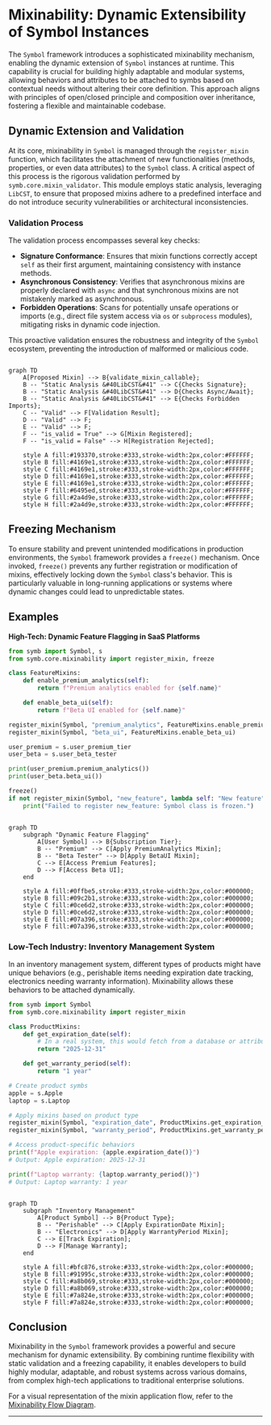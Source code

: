 # Mixinability: Dynamic Extensibility of Symbol Instances

The `Symbol` framework introduces a sophisticated mixinability mechanism, enabling the dynamic extension of `Symbol` instances at runtime. This capability is crucial for building highly adaptable and modular systems, allowing behaviors and attributes to be attached to symbs based on contextual needs without altering their core definition. This approach aligns with principles of open/closed principle and composition over inheritance, fostering a flexible and maintainable codebase.

## Dynamic Extension and Validation

At its core, mixinability in `Symbol` is managed through the `register_mixin` function, which facilitates the attachment of new functionalities (methods, properties, or even data attributes) to the `Symbol` class. A critical aspect of this process is the rigorous validation performed by `symb.core.mixin_validator`. This module employs static analysis, leveraging `LibCST`, to ensure that proposed mixins adhere to a predefined interface and do not introduce security vulnerabilities or architectural inconsistencies.

### Validation Process
The validation process encompasses several key checks:
- **Signature Conformance**: Ensures that mixin functions correctly accept `self` as their first argument, maintaining consistency with instance methods.
- **Asynchronous Consistency**: Verifies that asynchronous mixins are properly declared with `async` and that synchronous mixins are not mistakenly marked as asynchronous.
- **Forbidden Operations**: Scans for potentially unsafe operations or imports (e.g., direct file system access via `os` or `subprocess` modules), mitigating risks in dynamic code injection.

This proactive validation ensures the robustness and integrity of the `Symbol` ecosystem, preventing the introduction of malformed or malicious code.

```mermaid

graph TD
    A[Proposed Mixin] --> B{validate_mixin_callable};
    B -- "Static Analysis &#40LibCST&#41" --> C{Checks Signature};
    B -- "Static Analysis &#40LibCST&#41" --> D{Checks Async/Await};
    B -- "Static Analysis &#40LibCST&#41" --> E{Checks Forbidden Imports};
    C -- "Valid" --> F[Validation Result];
    D -- "Valid" --> F;
    E -- "Valid" --> F;
    F -- "is_valid = True" --> G[Mixin Registered];
    F -- "is_valid = False" --> H[Registration Rejected];

    style A fill:#193370,stroke:#333,stroke-width:2px,color:#FFFFFF;
    style B fill:#4169e1,stroke:#333,stroke-width:2px,color:#FFFFFF;
    style C fill:#4169e1,stroke:#333,stroke-width:2px,color:#FFFFFF;
    style D fill:#4169e1,stroke:#333,stroke-width:2px,color:#FFFFFF;
    style E fill:#4169e1,stroke:#333,stroke-width:2px,color:#FFFFFF;
    style F fill:#6495ed,stroke:#333,stroke-width:2px,color:#FFFFFF;
    style G fill:#2a4d9e,stroke:#333,stroke-width:2px,color:#FFFFFF;
    style H fill:#2a4d9e,stroke:#333,stroke-width:2px,color:#FFFFFF;

```
## Freezing Mechanism

To ensure stability and prevent unintended modifications in production environments, the `Symbol` framework provides a `freeze()` mechanism. Once invoked, `freeze()` prevents any further registration or modification of mixins, effectively locking down the `Symbol` class's behavior. This is particularly valuable in long-running applications or systems where dynamic changes could lead to unpredictable states.

## Examples

**High-Tech: Dynamic Feature Flagging in SaaS Platforms**
```python
from symb import Symbol, s
from symb.core.mixinability import register_mixin, freeze

class FeatureMixins:
    def enable_premium_analytics(self):
        return f"Premium analytics enabled for {self.name}"

    def enable_beta_ui(self):
        return f"Beta UI enabled for {self.name}"

register_mixin(Symbol, "premium_analytics", FeatureMixins.enable_premium_analytics)
register_mixin(Symbol, "beta_ui", FeatureMixins.enable_beta_ui)

user_premium = s.user_premium_tier
user_beta = s.user_beta_tester

print(user_premium.premium_analytics())
print(user_beta.beta_ui())

freeze()
if not register_mixin(Symbol, "new_feature", lambda self: "New feature"):
    print("Failed to register new_feature: Symbol class is frozen.")
```

```mermaid

graph TD
    subgraph "Dynamic Feature Flagging"
        A[User Symbol] --> B{Subscription Tier};
        B -- "Premium" --> C[Apply PremiumAnalytics Mixin];
        B -- "Beta Tester" --> D[Apply BetaUI Mixin];
        C --> E[Access Premium Features];
        D --> F[Access Beta UI];
    end

    style A fill:#0ffbe5,stroke:#333,stroke-width:2px,color:#000000;
    style B fill:#09c2b1,stroke:#333,stroke-width:2px,color:#000000;
    style C fill:#0ce6d2,stroke:#333,stroke-width:2px,color:#000000;
    style D fill:#0ce6d2,stroke:#333,stroke-width:2px,color:#000000;
    style E fill:#07a396,stroke:#333,stroke-width:2px,color:#000000;
    style F fill:#07a396,stroke:#333,stroke-width:2px,color:#000000;

```
### Low-Tech Industry: Inventory Management System

In an inventory management system, different types of products might have unique behaviors (e.g., perishable items needing expiration date tracking, electronics needing warranty information). Mixinability allows these behaviors to be attached dynamically.

```python
from symb import Symbol
from symb.core.mixinability import register_mixin

class ProductMixins:
    def get_expiration_date(self):
        # In a real system, this would fetch from a database or attribute
        return "2025-12-31"

    def get_warranty_period(self):
        return "1 year"

# Create product symbs
apple = s.Apple
laptop = s.Laptop

# Apply mixins based on product type
register_mixin(Symbol, "expiration_date", ProductMixins.get_expiration_date)
register_mixin(Symbol, "warranty_period", ProductMixins.get_warranty_period)

# Access product-specific behaviors
print(f"Apple expiration: {apple.expiration_date()}")
# Output: Apple expiration: 2025-12-31

print(f"Laptop warranty: {laptop.warranty_period()}")
# Output: Laptop warranty: 1 year
```

```mermaid

graph TD
    subgraph "Inventory Management"
        A[Product Symbol] --> B{Product Type};
        B -- "Perishable" --> C[Apply ExpirationDate Mixin];
        B -- "Electronics" --> D[Apply WarrantyPeriod Mixin];
        C --> E[Track Expiration];
        D --> F[Manage Warranty];
    end

    style A fill:#bfc876,stroke:#333,stroke-width:2px,color:#000000;
    style B fill:#91995c,stroke:#333,stroke-width:2px,color:#000000;
    style C fill:#a8b069,stroke:#333,stroke-width:2px,color:#000000;
    style D fill:#a8b069,stroke:#333,stroke-width:2px,color:#000000;
    style E fill:#7a824e,stroke:#333,stroke-width:2px,color:#000000;
    style F fill:#7a824e,stroke:#333,stroke-width:2px,color:#000000;

```
## Conclusion

Mixinability in the `Symbol` framework provides a powerful and secure mechanism for dynamic extensibility. By combining runtime flexibility with static validation and a freezing capability, it enables developers to build highly modular, adaptable, and robust systems across various domains, from complex high-tech applications to traditional enterprise solutions.

For a visual representation of the mixin application flow, refer to the [Mixinability Flow Diagram](mixinability_flow.mmd).

---
